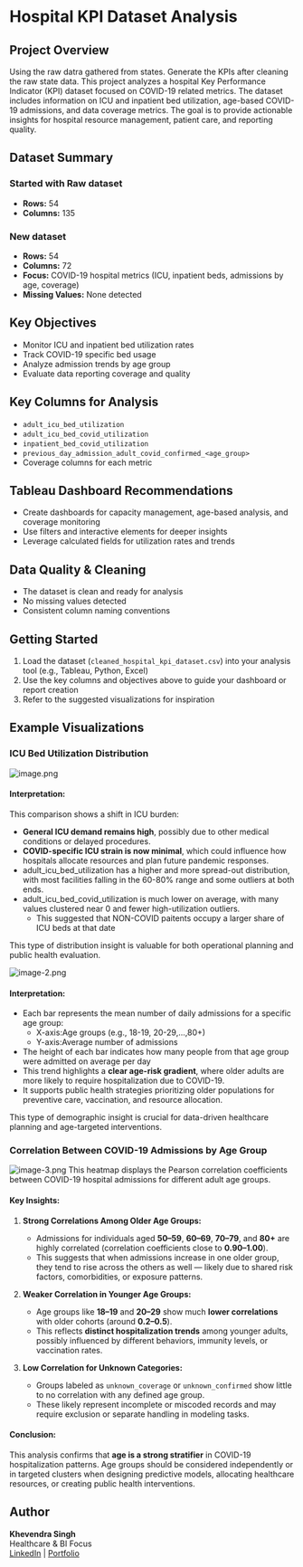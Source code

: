 # Hospital KPI Dataset Analysis

## Project Overview
Using the raw datra gathered from states. Generate the KPIs after cleaning the raw state data. This project analyzes a hospital Key Performance Indicator (KPI) dataset focused on COVID-19 related metrics. The dataset includes information on ICU and inpatient bed utilization, age-based COVID-19 admissions, and data coverage metrics. The goal is to provide actionable insights for hospital resource management, patient care, and reporting quality.

## Dataset Summary
### Started with Raw dataset 
- **Rows:** 54
- **Columns:** 135 

### New dataset 
- **Rows:** 54
- **Columns:** 72
- **Focus:** COVID-19 hospital metrics (ICU, inpatient beds, admissions by age, coverage)
- **Missing Values:** None detected

## Key Objectives
- Monitor ICU and inpatient bed utilization rates
- Track COVID-19 specific bed usage
- Analyze admission trends by age group
- Evaluate data reporting coverage and quality

## Key Columns for Analysis
- `adult_icu_bed_utilization`
- `adult_icu_bed_covid_utilization`
- `inpatient_bed_covid_utilization`
- `previous_day_admission_adult_covid_confirmed_<age_group>`
- Coverage columns for each metric

## Tableau Dashboard Recommendations
- Create dashboards for capacity management, age-based analysis, and coverage monitoring
- Use filters and interactive elements for deeper insights
- Leverage calculated fields for utilization rates and trends

## Data Quality & Cleaning
- The dataset is clean and ready for analysis
- No missing values detected
- Consistent column naming conventions

## Getting Started
1. Load the dataset (`cleaned_hospital_kpi_dataset.csv`) into your analysis tool (e.g., Tableau, Python, Excel)
2. Use the key columns and objectives above to guide your dashboard or report creation
3. Refer to the suggested visualizations for inspiration

## Example Visualizations

### ICU Bed Utilization Distribution
![image.png](attachment:image.png)
#### **Interpretation:**

This comparison shows a shift in ICU burden:
- **General ICU demand remains high**, possibly due to other medical conditions or delayed procedures.
- **COVID-specific ICU strain is now minimal**, which could influence how hospitals allocate resources and plan future pandemic responses.
- adult_icu_bed_utilization has a higher and more spread-out distribution, with most facilities falling in the 60-80% range and some outliers at both ends. 
- adult_icu_bed_covid_utilization is much lower on average, with many values clustered near 0 and fewer high-utilization outliers. 
    - This suggested that NON-COVID paitents occupy a larger share of ICU beds at that date 

This type of distribution insight is valuable for both operational planning and public health evaluation.


![image-2.png](attachment:image-2.png)
#### **Interpretation:**

- Each bar represents the mean number of daily admissions for a specific age group:
    - X-axis:Age groups (e.g., 18-19, 20-29,...,80+)
    - Y-axis:Average number of admissions 
- The height of each bar indicates how many people from that age group were admitted on average per day
- This trend highlights a **clear age-risk gradient**, where older adults are more likely to require hospitalization due to COVID-19.
- It supports public health strategies prioritizing older populations for preventive care, vaccination, and resource allocation.

This type of demographic insight is crucial for data-driven healthcare planning and age-targeted interventions.

### Correlation Between COVID-19 Admissions by Age Group
![image-3.png](attachment:image-3.png)
This heatmap displays the Pearson correlation coefficients between COVID-19 hospital admissions for different adult age groups.

#### **Key Insights:**

1. **Strong Correlations Among Older Age Groups:**
   - Admissions for individuals aged **50–59**, **60–69**, **70–79**, and **80+** are highly correlated (correlation coefficients close to **0.90–1.00**).
   - This suggests that when admissions increase in one older group, they tend to rise across the others as well — likely due to shared risk factors, comorbidities, or exposure patterns.

2. **Weaker Correlation in Younger Age Groups:**
   - Age groups like **18–19** and **20–29** show much **lower correlations** with older cohorts (around **0.2–0.5**).
   - This reflects **distinct hospitalization trends** among younger adults, possibly influenced by different behaviors, immunity levels, or vaccination rates.

3. **Low Correlation for Unknown Categories:**
   - Groups labeled as `unknown_coverage` or `unknown_confirmed` show little to no correlation with any defined age group.
   - These likely represent incomplete or miscoded records and may require exclusion or separate handling in modeling tasks.

#### **Conclusion:**

This analysis confirms that **age is a strong stratifier** in COVID-19 hospitalization patterns. Age groups should be considered independently or in targeted clusters when designing predictive models, allocating healthcare resources, or creating public health interventions.

## Author
**Khevendra Singh**  
Healthcare & BI Focus  
[LinkedIn](https://www.linkedin.com/in/khevendra-singh-a7054b305/) | [Portfolio](2)
